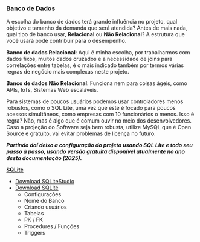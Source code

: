 ### Banco de Dados

A escolha do banco de dados terá grande influência no projeto, qual objetivo e tamanho da demanda que será atendida?
Antes de mais nada, qual tipo de banco usar, **Relacional** ou **Não Relacional**? A estrutura que você usará pode contribuir para o desempenho.

**Banco de dados Relacional**:
Aqui é minha escolha, por trabalharmos com dados fixos, muitos dados cruzados e a necessidade de joins para correlações entre tabelas, é o mais indicado também por termos várias regras de negócio mais complexas neste projeto.

**Banco de dados Não Relacional**:
Funciona nem para coisas ágeis, como APIs, IoTs, Sistemas Web escaláveis.

Para sistemas de poucos usuários podemos usar controladores menos robustos, como o SQL Lite, uma vez que este é focado para poucos acessos simultâneos, como empresas com 10 funcionários o menos. Isso é regra? Não, mas é algo que é comum ouvir no meio dos desenvolvedores.
Caso a projeção do Software seja bem robusta, utilize MySQL que é Open Source e gratuito, vai evitar problemas de licença no futuro.

**_Partindo daí deixo a configuração do projeto usando SQL Lite e todo seu passo à passo, usando versão gratuita disponível atualmente no ano desta documentação (2025)._**


[**SQLite**](sqlite.md)  
- <a href="(https://sqlitestudio.pl)" target="_blank">Download SQLiteStudio</a>
- <a href="(https://www.sqlite.org/download.html)" target="_blank">Download SQLite</a>
	- Configurações  
	- Nome do Banco  
	- Criando usuários  
	- Tabelas  
	- PK / FK  
	- Procedures / Funções  
	- Triggers  
